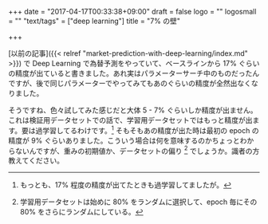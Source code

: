 +++
date = "2017-04-17T00:33:38+09:00"
draft = false
logo = ""
logosmall = ""
"text/tags" = ["deep learning"]
title = "7% の壁"

+++

[以前の記事]({{< relref "market-prediction-with-deep-learning/index.md" >}}) で Deep Learning で為替予測をやっていて、ベースラインから 17% ぐらいの精度が出ていると書きました。あれ実はパラメーターサーチ中のものだったんですが、後で同じパラメーターでやってみてもあのぐらいの精度が全然出なくなりました。

そうですね、色々試してみた感じだと大体 5 - 7% ぐらいしか精度が出ません。これは検証用データセットでの話で、学習用データセットではもっと精度が出ます。要は過学習してるわけです。[^2]
そもそもあの精度が出た時は最初の epoch の精度が 9% ぐらいありました。こういう場合は何を意味するのかちょっとわからないんですが、重みの初期値か、データセットの偏り [^1] でしょうか。識者の方教えてください。

[^1]: 学習用データセットは始めに 80% をランダムに選択して、epoch 毎にその 80% をさらにランダムにしている。
[^2]: もっとも、17% 程度の精度が出てたときも過学習してましたが。

